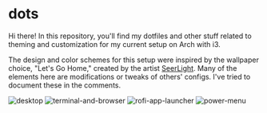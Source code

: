 # dots
Hi there! In this repository, you'll find my dotfiles and other stuff related to theming and customization for my current setup on Arch with i3.

The design and color schemes for this setup were inspired by the wallpaper choice, "Let's Go Home," created by the artist [SeerLight](https://linktr.ee/seerlight).
Many of the elements here are modifications or tweaks of others' configs. I've tried to document these in the comments.

![desktop](https://github.com/sryeturu/dotfiles/assets/32404036/0b49f6d8-96d5-4132-810b-32b46b907ad7)
![terminal-and-browser](https://github.com/sryeturu/dotfiles/assets/32404036/e4ae1a2a-bd18-4f69-99e3-860dc51e9925)
![rofi-app-launcher](https://github.com/sryeturu/dotfiles/assets/32404036/8325a93a-c03d-4bce-830f-918b3373b71f)
![power-menu](https://github.com/sryeturu/dotfiles/assets/32404036/2ec6b541-37c3-40b5-8a0b-0235ce342fc9)
